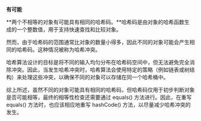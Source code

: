 **有可能**

**两个不相等的对象有可能具有相同的哈希码。**哈希码是由对象的哈希函数生成的一个整数值，用于支持快速查找和比较对象。

然而，由于哈希码的范围通常比对象的数量小得多，因此不同的对象可能会产生相同的哈希码。这种情况被称为哈希冲突。

哈希算法设计的目标是将不同的输入均匀分布在哈希码空间中，但无法避免完全消除冲突。因此，当发生哈希冲突时，哈希算法会使用特定的策略（例如链表或树结构）来处理这些冲突，以确保不同的对象可以存储在同一个哈希桶中。

综上所述，虽然不同的对象可能具有相同的哈希码，但哈希码仅用于初步判断对象是否可能相等，最终的相等性检查还需要通过 equals() 方法进行。因此，在重写 equals() 方法时，也应该相应地重写 hashCode() 方法，以尽量减少哈希冲突的发生。
